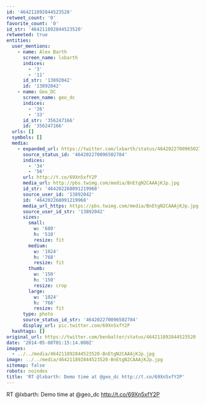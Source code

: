 ```yaml
---
id: '464211892844523520'
retweet_count: '0'
favorite_count: '0'
id_str: '464211892844523520'
retweeted: true
entities:
  user_mentions:
    - name: Alex Barth
      screen_name: lxbarth
      indices:
        - '3'
        - '11'
      id_str: '13892042'
      id: '13892042'
    - name: Geo_DC
      screen_name: geo_dc
      indices:
        - '26'
        - '33'
      id_str: '356247166'
      id: '356247166'
  urls: []
  symbols: []
  media:
    - expanded_url: https://twitter.com/lxbarth/status/464202270096502784/photo/1
      source_status_id: '464202270096502784'
      indices:
        - '34'
        - '56'
      url: http://t.co/69Xn5xfY2P
      media_url: http://pbs.twimg.com/media/BnEtgN2CAAAjKJp.jpg
      id_str: '464202268091219968'
      source_user_id: '13892042'
      id: '464202268091219968'
      media_url_https: https://pbs.twimg.com/media/BnEtgN2CAAAjKJp.jpg
      source_user_id_str: '13892042'
      sizes:
        small:
          w: '680'
          h: '510'
          resize: fit
        medium:
          w: '1024'
          h: '768'
          resize: fit
        thumb:
          w: '150'
          h: '150'
          resize: crop
        large:
          w: '1024'
          h: '768'
          resize: fit
      type: photo
      source_status_id_str: '464202270096502784'
      display_url: pic.twitter.com/69Xn5xfY2P
  hashtags: []
original_url: https://twitter.com/benbalter/status/464211892844523520
date: '2014-05-08T01:15:14.000Z'
images:
  - ../../media/464211892844523520-BnEtgN2CAAAjKJp.jpg
image: ../../media/464211892844523520-BnEtgN2CAAAjKJp.jpg
sitemap: false
robots: noindex
title: 'RT @lxbarth: Demo time at @geo_dc http://t.co/69Xn5xfY2P'
---
```


RT @lxbarth: Demo time at @geo_dc http://t.co/69Xn5xfY2P